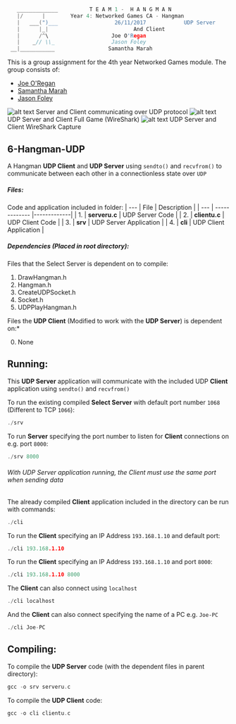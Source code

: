 ```c
   _____________          T E A M 1 -  H A N G M A N
   |/      |        Year 4: Networked Games CA - Hangman
   |   ___(")___                  26/11/2017			UDP Server
   |      |_| 							And Client
   |      /^\                    Joe O'Regan
   |    _// \\_                  Jason Foley
 __|___________                 Samantha Marah
```

This is a group assignment for the 4th year Networked Games module. The group consists of:
  * [Joe O'Regan](https://github.com/joeaoregan)
  * [Samantha Marah](https://github.com/jasfoley)
  * [Jason Foley](https://github.com/samanthamarah)

![alt text](https://raw.githubusercontent.com/joeaoregan/Yr4-NetworkGames-Hangman/master/Screenshots/6HangmanUDP.png "UDP Server and Client")
Server and Client communicating over UDP protocol
![alt text](https://raw.githubusercontent.com/joeaoregan/Yr4-NetworkGames-Hangman/master/Screenshots/6HanmanUDPFullGame.png "UDP Server and Client")
UDP Server and Client Full Game (WireShark)
![alt text](https://raw.githubusercontent.com/joeaoregan/Yr4-NetworkGames-Hangman/master/Screenshots/WireShark/6HanmanUDPWireShark.png "UDP Server and Client")
UDP Server and Client WireShark Capture

## 6-Hangman-UDP

A Hangman **UDP Client** and **UDP Server** using `sendto()` and `recvfrom()` to communicate between each other in a connectionless state over `UDP`

##### Files:

Code and application included in folder:
| --- | File        | Description           |
| --- | ------------- |-------------|
| 1. | **serveru.c** | UDP Server Code |
| 2. | **clientu.c** | UDP Client Code |
| 3. | **srv** | UDP Server Application |
| 4. | **cli** | UDP Client Application |

##### Dependencies (Placed in root directory):
Files that the Select Server is dependent on to compile:

1. DrawHangman.h
2. Hangman.h
3. CreateUDPSocket.h
4. Socket.h
5. UDPPlayHangman.h

Files the **UDP Client** (Modified to work with the **UDP Server**) is dependent on:*

0. None 

## Running:

This **UDP Server** application will communicate with the included UDP **Client** application using `sendto()` and `recvfrom()`

To run the existing compiled **Select Server** with default port number `1068` (Different to TCP `1066`):
```c
./srv
```

To run **Server** specifying the port number to listen for **Client** connections on e.g. port `8000`:
```c
./srv 8000
```

###### With UDP Server application running, the Client must use the same port when sending data


The already compiled **Client** application included in the directory can be run with commands: 

```c
./cli
```

To run the **Client** specifying an IP Address `193.168.1.10` and default port: 
```c
./cli 193.168.1.10
```

To run the **Client** specifying an IP Address `193.168.1.10` and port `8000`: 
```c
./cli 193.168.1.10 8000
```

The **Client** can also connect using `localhost`
```c
./cli localhost
```

And the **Client** can also connect specifying the name of a PC e.g. `Joe-PC`
```c
./cli Joe-PC
```

## Compiling:

To compile the **UDP Server** code (with the dependent files in parent directory):
```c
gcc -o srv serveru.c
```

To compile the **UDP Client** code:
```c
gcc -o cli clientu.c
```


